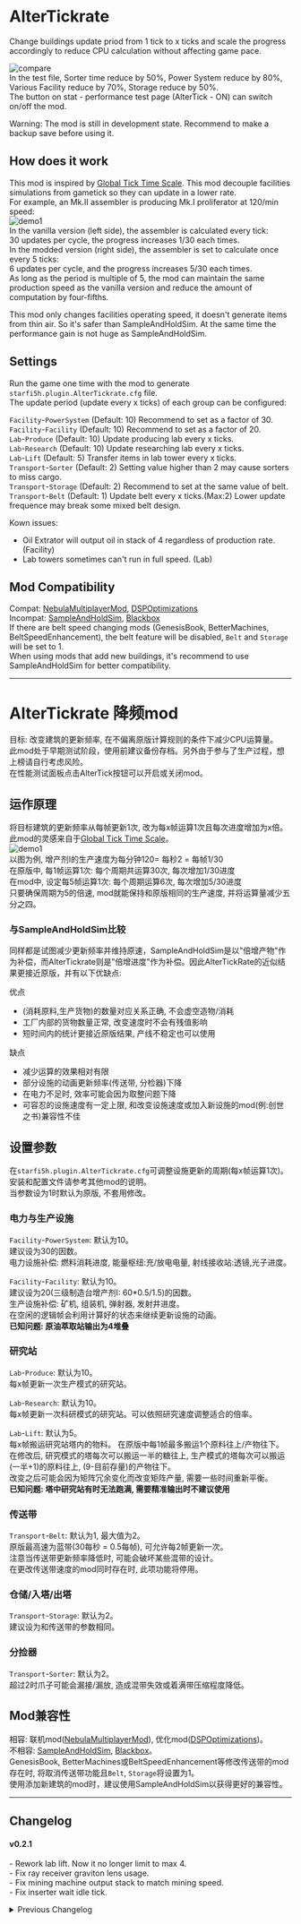 # AlterTickrate

Change buildings update priod from 1 tick to x ticks and scale the progress accordingly to reduce CPU calculation without affecting game pace.  

![compare](https://raw.githubusercontent.com/starfi5h/DSP_Mod/dev/AlterTickrate/doc/compare.jpg)  
In the test file, Sorter time reduce by 50%,  Power System reduce by 80%, Various Facility reduce by 70%, Storage reduce by 50%.  
The button on stat - performance test page (AlterTick - ON) can switch on/off the mod.  

Warning: The mod is still in development state. Recommend to make a backup save before using it.  

## How does it work

This mod is inspired by [Global Tick Time Scale](https://mods.factorio.com/mod/GTTS). This mod decouple facilities simulations from gametick so they can update in a lower rate.  
For example, an Mk.II assembler is producing Mk.I proliferator at 120/min speed:  
![demo1](https://raw.githubusercontent.com/starfi5h/DSP_Mod/dev/AlterTickrate/doc/demo1.gif)  
In the vanilla version (left side), the assembler is calculated every tick:  
30 updates per cycle, the progress increases 1/30 each times.  
In the modded version (right side), the assembler is set to calculate once every 5 ticks:  
6 updates per cycle, and the progress increases 5/30 each times.  
As long as the period is multiple of 5, the mod can maintain the same production speed as the vanilla version and reduce the amount of computation by four-fifths.
  
This mod only changes facilities operating speed, it doesn't generate items from thin air. So it's safer than SampleAndHoldSim. At the same time the performance gain is not huge as SampleAndHoldSim.  

## Settings

Run the game one time with the mod to generate `starfi5h.plugin.AlterTickrate.cfg` file.  
The update period (update every x ticks) of each group can be configured:     

`Facility`-`PowerSystem` (Default: 10) Recommend to set as a factor of 30.  
`Facility`-`Facility` (Default: 10) Recommend to set as a factor of 20.  
`Lab`-`Produce` (Default: 10) Update producing lab every x ticks.  
`Lab`-`Research` (Default: 10) Update researching lab every x ticks.  
`Lab`-`Lift` (Default: 5) Transfer items in lab tower every x ticks.  
`Transport`-`Sorter` (Default: 2) Setting value higher than 2 may cause sorters to miss cargo.  
`Transport`-`Storage` (Default: 2) Recommend to set at the same value of belt.   
`Transport`-`Belt` (Default: 1) Update belt every x ticks.(Max:2) Lower update frequence may break some mixed belt design.  

Kown issues:
- Oil Extrator will output oil in stack of 4 regardless of production rate. (Facility)  
- Lab towers sometimes can't run in full speed. (Lab)  

## Mod Compatibility
Compat: [NebulaMultiplayerMod](https://dsp.thunderstore.io/package/nebula/NebulaMultiplayerMod/), [DSPOptimizations](https://dsp.thunderstore.io/package/Selsion/DSPOptimizations/)  
Incompat: [SampleAndHoldSim](https://dsp.thunderstore.io/package/starfi5h/SampleAndHoldSim/), [Blackbox](https://dsp.thunderstore.io/package/Raptor/Blackbox/)  
If there are belt speed changing mods (GenesisBook, BetterMachines, BeltSpeedEnhancement), the belt feature will be disabled, `Belt` and `Storage` will be set to 1.  
When using mods that add new buildings, it's recommend to use SampleAndHoldSim for better compatibility.  

----

# AlterTickrate 降频mod

目标: 改变建筑的更新频率, 在不偏离原版计算规则的条件下减少CPU运算量。  
此mod处于早期测试阶段，使用前建议备份存档。另外由于参与了生产过程，想上榜请自行考虑风险。  
在性能测试面板点击AlterTick按钮可以开启或关闭mod。  

## 运作原理

将目标建筑的更新频率从每帧更新1次, 改为每x帧运算1次且每次进度增加为x倍。  
此mod的灵感来自于[Global Tick Time Scale](https://mods.factorio.com/mod/GTTS)。  
![demo1](https://raw.githubusercontent.com/starfi5h/DSP_Mod/dev/AlterTickrate/doc/demo1.gif)  
以图为例, 增产剂I的生产速度为每分钟120= 每秒2 = 每帧1/30  
在原版中, 每1帧运算1次: 每个周期共运算30次, 每次增加1/30进度  
在mod中, 设定每5帧运算1次: 每个周期运算6次, 每次增加5/30进度  
只要确保周期为5的倍速, mod就能保持和原版相同的生产速度, 并将运算量减少五分之四。  

### 与SampleAndHoldSim比较

同样都是试图减少更新频率并维持原速，SampleAndHoldSim是以"倍增产物"作为补偿，而AlterTickrate则是"倍增进度"作为补偿。因此AlterTickRate的近似结果更接近原版，并有以下优缺点:

优点
- (消耗原料,生产货物)的数量对应关系正确, 不会虚空造物/消耗
- 工厂内部的货物数量正常, 改变速度时不会有残值影响
- 短时间内的统计更接近原版结果, 产线不稳定也可以使用

缺点
- 减少运算的效果相对有限
- 部分设施的动画更新频率(传送带, 分检器)下降
- 在电力不足时, 效率可能会因为取整问题下降
- 可容忍的设施速度有一定上限, 和改变设施速度或加入新设施的mod(例:创世之书)兼容性不佳

## 设置参数

在`starfi5h.plugin.AlterTickrate.cfg`可调整设施更新的周期(每x帧运算1次)。  
安装和配置文件请参考其他mod的说明。  
当参数设为1时默认为原版, 不套用修改。  

### 电力与生产设施

`Facility`-`PowerSystem`: 默认为10。  
建议设为30的因数。  
电力设施补偿: 燃料消耗进度, 能量枢纽:充/放电电量, 射线接收站:透镜,光子进度。  

`Facility`-`Facility`: 默认为10。  
建议设为20(三级制造台增产剂I: 60*0.5/1.5)的因数。  
生产设施补偿: 矿机, 组装机, 弹射器, 发射井进度。  
在空闲的逻辑帧会利用计算好的状态来继续更新设施的动画。  
**已知问题: 原油萃取站输出为4堆叠**  

### 研究站

`Lab`-`Produce`: 默认为10。  
每x帧更新一次生产模式的研究站。  

`Lab`-`Research`: 默认为10。  
每x帧更新一次科研模式的研究站。可以依照研究速度调整适合的倍率。  

`Lab`-`Lift`: 默认为5。  
每x帧搬运研究站塔内的物料。
在原版中每1帧最多搬运1个原料往上/产物往下。   
在修改后, 研究模式的塔每次可以搬运一半的糖往上, 生产模式的塔每次可以搬运(一半+1)的原料往上, (9-目前存量)的产物往下。  
改变之后可能会因为矩阵冗余变化而改变矩阵产量, 需要一些时间重新平衡。  
**已知问题: 塔中研究站有时无法跑满, 需要精准输出时不建议使用**  

### 传送带
`Transport`-`Belt`: 默认为1, 最大值为2。  
原版最高速为蓝带(30每秒 = 0.5每帧), 可允许每2帧更新一次。  
注意当传送带更新频率降低时, 可能会破坏某些混带的设计。  
在更改传送带速度的mod同时存在时, 此项功能将停用。  

### 仓储/入塔/出塔
`Transport`-`Storage`: 默认为2。  
建议设为和传送带的参数相同。  

### 分捡器
`Transport`-`Sorter`: 默认为2。  
超过2时爪子可能会漏接/漏放, 造成混带失效或着满带压缩程度降低。  

## Mod兼容性

相容: 联机mod([NebulaMultiplayerMod](https://dsp.thunderstore.io/package/nebula/NebulaMultiplayerMod/)), 优化mod([DSPOptimizations](https://dsp.thunderstore.io/package/Selsion/DSPOptimizations/))。  
不相容: [SampleAndHoldSim](https://dsp.thunderstore.io/package/starfi5h/SampleAndHoldSim/), [Blackbox](https://dsp.thunderstore.io/package/Raptor/Blackbox/)。  
GenesisBook, BetterMachines或BeltSpeedEnhancement等修改传送带的mod存在时, 将取消传送带功能且`Belt`, `Storage`将设置为1。  
使用添加新建筑的mod时，建议使用SampleAndHoldSim以获得更好的兼容性。  

----

## Changelog

#### v0.2.1  
\- Rework lab lift. Now it no longer limit to max 4.  
\- Fix ray receiver graviton lens usage.  
\- Fix mining machine output stack to match mining speed.  
\- Fix inserter wait idle tick.  

<details>
<summary>Previous Changelog</summary>

v0.2.0 - Rework to fix lab. Renew config settings.  
v0.1.2 - Fix power stat value. Fix local fractionators abnormal.  
v0.1.1 - Fix belt feature doesn't apply.  
v0.1.0 - Initial release. (DSP 0.9.27.15466)  

</details>